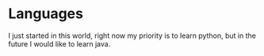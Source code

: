 # Languages
I just started in this world, right now my priority is to learn python, but in the future I would like to learn java.
